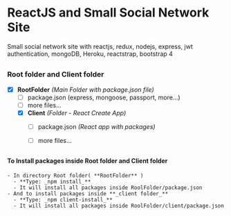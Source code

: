 # ReactJS and Small Social Network Site
Small social network site with reactjs, redux, nodejs, express, jwt authentication, mongoDB, Heroku, reactstrap, bootstrap 4

##

### Root folder and Client folder
- [x] **RootFolder** _(Main Folder with package.json file)_
  - [ ] package.json (express, mongoose, passport, more...)
  - [ ] more files...
  - [x] **Client** _(Folder - React Create App)_
    - [ ] package.json _(React app with packages)_
    - [ ] more files...


###
##
###

#### To Install packages inside Root folder and Client folder 
    
    - In directory Root folder( **RootFolder** ) 
      - **Type: _npm install_**
      - It will install all packages inside RoolFolder/package.json
    - And to install packages inside **_client folder_**
      - **Type: _npm client-install_**
      - It will install all packages inside RoolFolder/client/package.json
      
    
